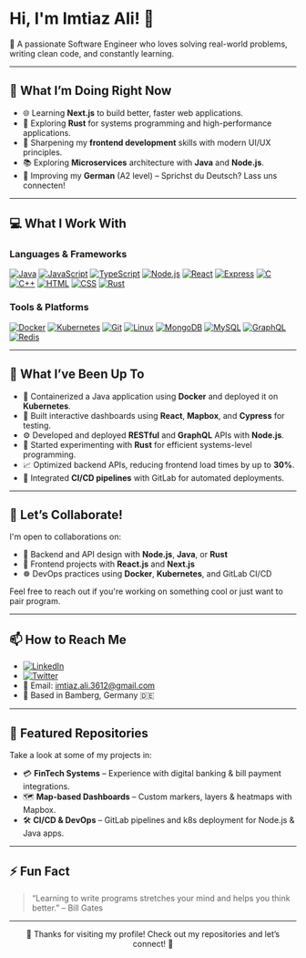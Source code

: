 # Hi, I'm Imtiaz Ali! 👋

🚀 A passionate Software Engineer who loves solving real-world problems, writing clean code, and constantly learning.

---

## 🔭 What I’m Doing Right Now

- 🌐 Learning **Next.js** to build better, faster web applications.
- 🦀 Exploring **Rust** for systems programming and high-performance applications.
- 🎯 Sharpening my **frontend development** skills with modern UI/UX principles.
- 📚 Exploring **Microservices** architecture with **Java** and **Node.js**.
- 🧠 Improving my **German** (A2 level) – Sprichst du Deutsch? Lass uns connecten!

---

## 💻 What I Work With

### Languages & Frameworks

[![Java](https://skillicons.dev/icons?i=java)](https://www.oracle.com/java/)
[![JavaScript](https://skillicons.dev/icons?i=js)](https://developer.mozilla.org/en-US/docs/Web/JavaScript)
[![TypeScript](https://skillicons.dev/icons?i=ts)](https://www.typescriptlang.org/)
[![Node.js](https://skillicons.dev/icons?i=nodejs)](https://nodejs.org/)
[![React](https://skillicons.dev/icons?i=react)](https://react.dev/)
[![Express](https://skillicons.dev/icons?i=express)](https://expressjs.com/)
[![C](https://skillicons.dev/icons?i=c)](https://en.cppreference.com/w/c)
[![C++](https://skillicons.dev/icons?i=cpp)](https://isocpp.org/)
[![HTML](https://skillicons.dev/icons?i=html)](https://developer.mozilla.org/en-US/docs/Web/HTML)
[![CSS](https://skillicons.dev/icons?i=css)](https://developer.mozilla.org/en-US/docs/Web/CSS)
[![Rust](https://skillicons.dev/icons?i=rust)](https://www.rust-lang.org/)

### Tools & Platforms

[![Docker](https://skillicons.dev/icons?i=docker)](https://www.docker.com/)
[![Kubernetes](https://skillicons.dev/icons?i=kubernetes)](https://kubernetes.io/)
[![Git](https://skillicons.dev/icons?i=git)](https://git-scm.com/)
[![Linux](https://skillicons.dev/icons?i=linux)](https://www.kernel.org/)
[![MongoDB](https://skillicons.dev/icons?i=mongodb)](https://www.mongodb.com/)
[![MySQL](https://skillicons.dev/icons?i=mysql)](https://www.mysql.com/)
[![GraphQL](https://skillicons.dev/icons?i=graphql)](https://graphql.org/)
[![Redis](https://skillicons.dev/icons?i=redis)](https://redis.io/)

---

## 🧩 What I’ve Been Up To

- 🐳 Containerized a Java application using **Docker** and deployed it on **Kubernetes**.
- 💬 Built interactive dashboards using **React**, **Mapbox**, and **Cypress** for testing.
- ⚙ Developed and deployed **RESTful** and **GraphQL** APIs with **Node.js**.
- 🦀 Started experimenting with **Rust** for efficient systems-level programming.
- 📈 Optimized backend APIs, reducing frontend load times by up to **30%**.
- 🔧 Integrated **CI/CD pipelines** with GitLab for automated deployments.

---

## 🤝 Let’s Collaborate!

I'm open to collaborations on:

- 🧠 Backend and API design with **Node.js**, **Java**, or **Rust**
- 🎨 Frontend projects with **React.js** and **Next.js**
- ☸️ DevOps practices using **Docker**, **Kubernetes**, and GitLab CI/CD

Feel free to reach out if you're working on something cool or just want to pair program.

---

## 📫 How to Reach Me

- [![LinkedIn](https://img.shields.io/badge/-LinkedIn-blue?style=flat-square&logo=linkedin&logoColor=white)](https://www.linkedin.com/in/imtiaz-ali3612/)
- [![Twitter](https://img.shields.io/badge/-Twitter-1DA1F2?style=flat-square&logo=twitter&logoColor=white)](https://twitter.com/ImtiazA47805538)
- 📧 Email: imtiaz.ali.3612@gmail.com  
- 📍 Based in Bamberg, Germany 🇩🇪

---

## 📂 Featured Repositories

Take a look at some of my projects in:

- 💳 **FinTech Systems** – Experience with digital banking & bill payment integrations.
- 🗺️ **Map-based Dashboards** – Custom markers, layers & heatmaps with Mapbox.
- 🛠️ **CI/CD & DevOps** – GitLab pipelines and k8s deployment for Node.js & Java apps.

---

## ⚡ Fun Fact

> “Learning to write programs stretches your mind and helps you think better.” – Bill Gates

---

<p align="center">🔨 Thanks for visiting my profile! Check out my repositories and let’s connect! 🚀</p>
